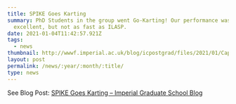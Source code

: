 ```yaml
---
title: SPIKE Goes Karting
summary: PhD Students in the group went Go-Karting! Our performance was
  excellent, but not as fast as ILASP.
date: 2021-01-04T11:42:57.921Z
tags:
  - news
thumbnail: http://wwwf.imperial.ac.uk/blog/icpostgrad/files/2021/01/Capture-2-768x577.png
layout: post
permalink: /news/:year/:month/:title/
type: news
---
```

See Blog Post: [SPIKE Goes Karting – Imperial Graduate School Blog](http://wwwf.imperial.ac.uk/blog/icpostgrad/2021/01/04/spike-goes-karting/)